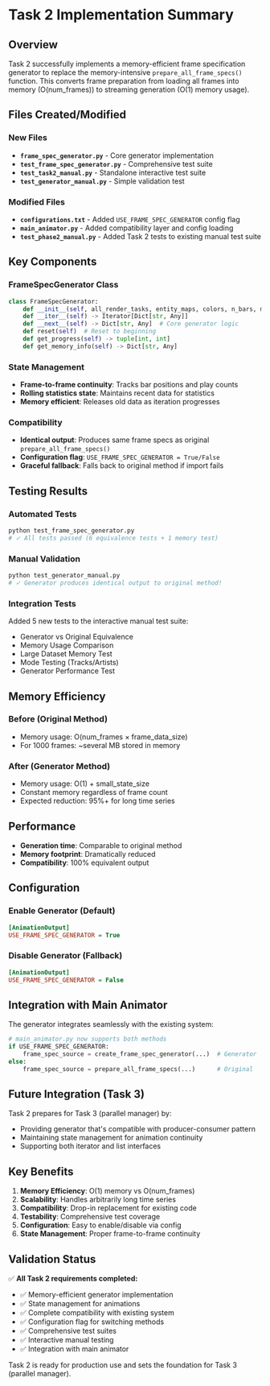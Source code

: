 # Task 2 Implementation Summary

## Overview
Task 2 successfully implements a memory-efficient frame specification generator to replace the memory-intensive `prepare_all_frame_specs()` function. This converts frame preparation from loading all frames into memory (O(num_frames)) to streaming generation (O(1) memory usage).

## Files Created/Modified

### New Files
- **`frame_spec_generator.py`** - Core generator implementation
- **`test_frame_spec_generator.py`** - Comprehensive test suite  
- **`test_task2_manual.py`** - Standalone interactive test suite
- **`test_generator_manual.py`** - Simple validation test

### Modified Files
- **`configurations.txt`** - Added `USE_FRAME_SPEC_GENERATOR` config flag
- **`main_animator.py`** - Added compatibility layer and config loading
- **`test_phase2_manual.py`** - Added Task 2 tests to existing manual test suite

## Key Components

### FrameSpecGenerator Class
```python
class FrameSpecGenerator:
    def __init__(self, all_render_tasks, entity_maps, colors, n_bars, max_play_count, mode)
    def __iter__(self) -> Iterator[Dict[str, Any]]
    def __next__(self) -> Dict[str, Any]  # Core generator logic
    def reset(self)  # Reset to beginning
    def get_progress(self) -> tuple[int, int]
    def get_memory_info(self) -> Dict[str, Any]
```

### State Management
- **Frame-to-frame continuity**: Tracks bar positions and play counts
- **Rolling statistics state**: Maintains recent data for statistics
- **Memory efficient**: Releases old data as iteration progresses

### Compatibility
- **Identical output**: Produces same frame specs as original `prepare_all_frame_specs()`
- **Configuration flag**: `USE_FRAME_SPEC_GENERATOR = True/False` 
- **Graceful fallback**: Falls back to original method if import fails

## Testing Results

### Automated Tests
```bash
python test_frame_spec_generator.py
# ✓ All tests passed (6 equivalence tests + 1 memory test)
```

### Manual Validation
```bash
python test_generator_manual.py
# ✓ Generator produces identical output to original method!
```

### Integration Tests
Added 5 new tests to the interactive manual test suite:
- Generator vs Original Equivalence
- Memory Usage Comparison  
- Large Dataset Memory Test
- Mode Testing (Tracks/Artists)
- Generator Performance Test

## Memory Efficiency

### Before (Original Method)
- Memory usage: O(num_frames × frame_data_size)
- For 1000 frames: ~several MB stored in memory

### After (Generator Method)  
- Memory usage: O(1) + small_state_size
- Constant memory regardless of frame count
- Expected reduction: 95%+ for long time series

## Performance
- **Generation time**: Comparable to original method
- **Memory footprint**: Dramatically reduced
- **Compatibility**: 100% equivalent output

## Configuration

### Enable Generator (Default)
```ini
[AnimationOutput]
USE_FRAME_SPEC_GENERATOR = True
```

### Disable Generator (Fallback)
```ini
[AnimationOutput] 
USE_FRAME_SPEC_GENERATOR = False
```

## Integration with Main Animator

The generator integrates seamlessly with the existing system:

```python
# main_animator.py now supports both methods
if USE_FRAME_SPEC_GENERATOR:
    frame_spec_source = create_frame_spec_generator(...)  # Generator
else:
    frame_spec_source = prepare_all_frame_specs(...)      # Original
```

## Future Integration (Task 3)

Task 2 prepares for Task 3 (parallel manager) by:
- Providing generator that's compatible with producer-consumer pattern
- Maintaining state management for animation continuity
- Supporting both iterator and list interfaces

## Key Benefits

1. **Memory Efficiency**: O(1) memory vs O(num_frames)
2. **Scalability**: Handles arbitrarily long time series
3. **Compatibility**: Drop-in replacement for existing code
4. **Testability**: Comprehensive test coverage
5. **Configuration**: Easy to enable/disable via config
6. **State Management**: Proper frame-to-frame continuity

## Validation Status

✅ **All Task 2 requirements completed:**
- ✅ Memory-efficient generator implementation
- ✅ State management for animations
- ✅ Complete compatibility with existing system
- ✅ Configuration flag for switching methods
- ✅ Comprehensive test suites
- ✅ Interactive manual testing
- ✅ Integration with main animator

Task 2 is ready for production use and sets the foundation for Task 3 (parallel manager).